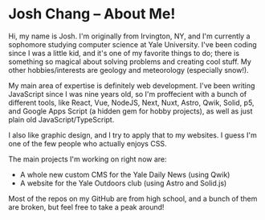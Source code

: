 # Josh Chang – About Me!

Hi, my name is Josh. I'm originally from Irvington, NY, and I'm currently a sophomore studying computer science at Yale University. I've been coding since I was a little kid, and it's one of my favorite things to do; there is something so magical about solving problems and creating cool stuff. My other hobbies/interests are geology and meteorology (especially snow!).

My main area of expertise is definitely web development. I've been writing JavaScript since I was nine years old, so I'm proffecient with a bunch of different tools, like React, Vue, NodeJS, Next, Nuxt, Astro, Qwik, Solid, p5, and Google Apps Script (a hidden gem for hobby projects), as well as just plain old JavaScript/TypeScript.

I also like graphic design, and I try to apply that to my websites. I guess I'm one of the few people who actually enjoys CSS.

The main projects I'm working on right now are:
- A whole new custom CMS for the Yale Daily News (using Qwik)
- A website for the Yale Outdoors club (using Astro and Solid.js)

Most of the repos on my GitHub are from high school, and a bunch of them are broken, but feel free to take a peak around!
